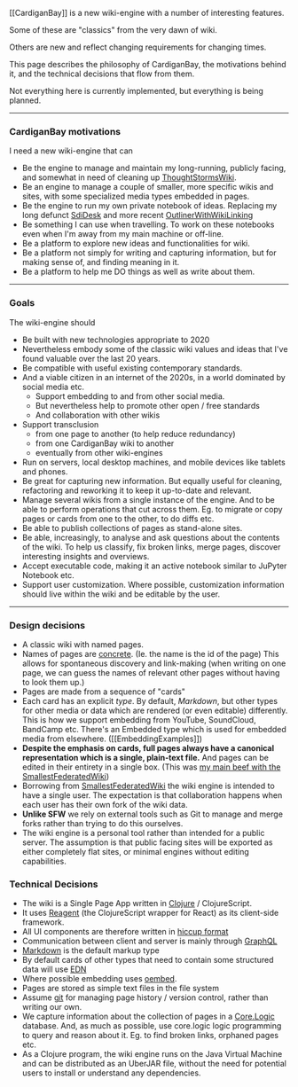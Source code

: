 [[CardiganBay]] is a new wiki-engine with a number of interesting features.

Some of these are "classics" from the very dawn of wiki.

Others are new and reflect changing requirements for changing times.

This page describes the philosophy of CardiganBay, the motivations behind it, and the technical decisions that flow from them.

Not everything here is currently implemented, but everything is being planned.

----

### CardiganBay motivations


I need a new wiki-engine that can 
* Be the engine to manage and maintain my long-running, publicly facing, and somewhat in need of cleaning up [ThoughtStormsWiki](http://thoughtstorms.info/view/ThoughtStorms).
* Be an engine to manage a couple of smaller, more specific wikis and sites, with some specialized media types embedded in pages. 
* Be the engine to run my own private notebook of ideas. Replacing my long defunct [SdiDesk](http://thoughtstorms.info/view/SdiDesk) and more recent [OutlinerWithWikiLinking](http://thoughtstorms.info/view/OutlinerWithWikiLinking)
* Be something I can use when travelling. To work on these notebooks even when I'm away from my main machine or off-line.
* Be a platform to explore new ideas and functionalities for wiki.
* Be a platform not simply for writing and capturing information, but for making sense of, and finding meaning in it.
* Be a platform to help me DO things as well as write about them.
 
----

### Goals

The wiki-engine should

* Be built with new technologies appropriate to 2020
* Nevertheless embody some of the classic wiki values and ideas that I've found valuable over the last 20 years.
* Be compatible with useful existing contemporary standards. 
* And a viable citizen in an internet of the 2020s, in a world dominated by social media etc.
  * Support embedding to and from other social media.
  * But nevertheless help to promote other open / free standards
  * And collaboration with other wikis
* Support transclusion
  * from one page to another (to help reduce redundancy)
  * from one CardiganBay wiki to another
  * eventually from other wiki-engines 
* Run on servers, local desktop machines, and mobile devices like tablets and phones. 
* Be great for capturing new information. But equally useful for cleaning, refactoring and reworking it to keep it up-to-date and relevant. 
* Manage several wikis from a single instance of the engine. And to be able to perform operations that cut across them. Eg. to migrate or copy pages or cards from one to the other, to do diffs etc.
* Be able to publish collections of pages as stand-alone sites.
* Be able, increasingly, to analyse and ask questions about the contents of the wiki. To help us classify, fix broken links, merge pages, discover interesting insights and overviews.
* Accept executable code, making it an active notebook similar to JuPyter Notebook etc.
* Support user customization. Where possible, customization information should live within the wiki and be editable by the user.

----

### Design decisions

* A classic wiki with named pages.
* Names of pages are [concrete](http://thoughtstorms.info/view/ConcretePageNames). (Ie. the name is the id of the page) This allows for spontaneous discovery and link-making (when writing on one page, we can guess the names of relevant other pages without having to look them up.)
* Pages are made from a sequence of "cards"
* Each card has an explicit *type*. By default, *Markdown*, but other types for other media or data which are rendered (or even editable) differently. This is how we support embedding from YouTube, SoundCloud, BandCamp etc. There's an Embedded type which is used for embedded media from elsewhere. ([[EmbeddingExamples]])
* **Despite the emphasis on cards, full pages always have a canonical representation which is a single, plain-text file.** And pages can be edited in their entirety in a single box. (This was [my main beef with the SmallestFederatedWiki](http://thoughtstorms.info/view/LeavingTheSFW))
* Borrowing from [SmallestFederatedWiki](http://fed.wiki.org/view/welcome-visitors) the wiki engine is intended to have a single user. The expectation is that collaboration happens when each user has their own fork of the wiki data. 
* **Unlike SFW** we rely on external tools such as Git to manage and merge forks rather than trying to do this ourselves.
* The wiki engine is a personal tool rather than intended for a public server. The assumption is that public facing sites will be exported as either completely flat sites, or minimal engines without editing capabilities.


### Technical Decisions

* The wiki is a Single Page App written in [Clojure](https://clojure.org/) / ClojureScript. 
* It uses [Reagent](https://reagent-project.github.io/) (the ClojureScript wrapper for React) as its client-side framework.
* All UI components are therefore written in [hiccup format](https://github.com/weavejester/hiccup)
* Communication between client and server is mainly through [GraphQL](https://graphql.org/)
* [Markdown](https://daringfireball.net/projects/markdown/) is the default markup type
* By default cards of other types that need to contain some structured data will use [EDN](https://github.com/edn-format/edn)
* Where possible embedding uses [oembed](https://oembed.com/).
* Pages are stored as simple text files in the file system
* Assume [git](https://git-scm.com/) for managing page history / version control, rather than writing our own.
* We capture information about the collection of pages in a [Core.Logic](https://github.com/clojure/core.logic) database. And, as much as possible, use core.logic logic programming to query and reason about it. Eg. to find broken links, orphaned pages etc.
* As a Clojure program, the wiki engine runs on the Java Virtual Machine and can be distributed as an UberJAR file, without the need for potential users to install or understand any dependencies.
